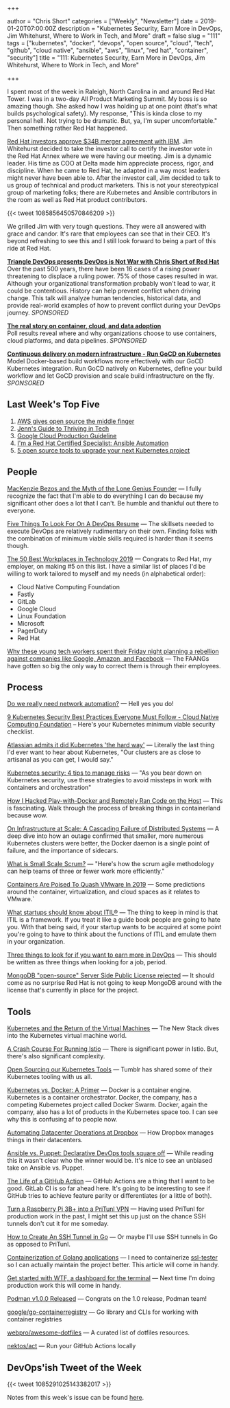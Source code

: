 +++

author = "Chris Short"
categories = ["Weekly", "Newsletter"]
date = 2019-01-20T07:00:00Z
description = "Kubernetes Security, Earn More in DevOps, Jim Whitehurst, Where to Work in Tech, and More"
draft = false
slug = "111"
tags = ["kubernetes", "docker", "devops", "open source", "cloud", "tech", "github", "cloud native", "ansible", "aws", "linux", "red hat", "container", "security"]
title = "111: Kubernetes Security, Earn More in DevOps, Jim Whitehurst, Where to Work in Tech, and More"

+++

I spent most of the week in Raleigh, North Carolina in and around Red Hat Tower. I was in a two-day All Product Marketing Summit. My boss is so amazing though. She asked how I was holding up at one point (that's what builds psychological safety). My response, "This is kinda close to my personal hell. Not trying to be dramatic. But, ya, I'm super uncomfortable." Then something rather Red Hat happened.

[Red Hat investors approve $34B merger agreement with IBM](https://www.newsobserver.com/news/business/article224619300.html). Jim Whitehurst decided to take the investor call to certify the investor vote in the Red Hat Annex where we were having our meeting. Jim is a dynamic leader. His time as COO at Delta made him appreciate process, rigor, and discipline. When he came to Red Hat, he adapted in a way most leaders might never have been able to. After the investor call, Jim decided to talk to us group of technical and product marketers. This is not your stereotypical group of marketing folks; there are Kubernetes and Ansible contributors in the room as well as Red Hat product contributors.

{{< tweet 1085856450570846209 >}}

We grilled Jim with very tough questions. They were all answered with grace and candor. It's rare that employees can see that in their CEO. It's beyond refreshing to see this and I still look forward to being a part of this ride at Red Hat.

[**Triangle DevOps presents DevOps is Not War with Chris Short of Red Hat**](https://www.meetup.com/triangle-devops/events/257189603/)  
Over the past 500 years, there have been 16 cases of a rising power threatening to displace a ruling power. 75% of those cases resulted in war. Although your organizational transformation probably won't lead to war, it could be contentious. History can help prevent conflict when driving change. This talk will analyze human tendencies, historical data, and provide real-world examples of how to prevent conflict during your DevOps journey. *SPONSORED*

[**The real story on container, cloud, and data adoption**](https://www.oreilly.com/pub/cpc/175842)  
Poll results reveal where and why organizations choose to use containers, cloud platforms, and data pipelines. *SPONSORED*

[**Continuous delivery on modern infrastructure - Run GoCD on Kubernetes**](https://www.gocd.org/kubernetes)  
Model Docker-based build workflows more effectively with our GoCD Kubernetes integration. Run GoCD natively on Kubernetes, define your build workflow and let GoCD provision and scale build infrastructure on the fly. *SPONSORED*


## Last Week's Top Five

1. [AWS gives open source the middle finger](https://techcrunch.com/2019/01/09/aws-gives-open-source-the-middle-finger/)
2. [Jenn's Guide to Thriving in Tech](https://dev.to/geekgalgroks/jenns-guide-to-thriving-in-tech-4k91)
3. [Google Cloud Production Guideline](https://medium.com/google-cloud/production-guideline-9d5d10c8f1e)
4. [I'm a Red Hat Certified Specialist: Ansible Automation](https://chrisshort.net/im-a-red-hat-certified-specialist-ansible-automation/)
5. [5 open source tools to upgrade your next Kubernetes project](https://jaxenter.com/5-kubernetes-open-source-tools-154333.html)

## People

[MacKenzie Bezos and the Myth of the Lone Genius Founder](https://www.wired.com/story/mackenzie-bezos-amazon-lone-genius-myth/) — I fully recognize the fact that I'm able to do everything I can do because my significant other does a lot that I can't. Be humble and thankful out there to everyone.

[Five Things To Look For On A DevOps Resume](https://www.forbes.com/sites/forbestechcouncil/2019/01/15/five-things-to-look-for-on-a-devops-resume/#187255ec2cb1) — The skillsets needed to execute DevOps are relatively rudimentary on their own. Finding folks with the combination of minimum viable skills required is harder than it seems though.

[The 50 Best Workplaces in Technology 2019](http://fortune.com/2019/01/17/50-best-workplaces-in-technology/) — Congrats to Red Hat, my employer, on making #5 on this list. I have a similar list of places I'd be willing to work tailored to myself and my needs (in alphabetical order):

* Cloud Native Computing Foundation
* Fastly
* GitLab
* Google Cloud
* Linux Foundation
* Microsoft
* PagerDuty
* Red Hat

[Why these young tech workers spent their Friday night planning a rebellion against companies like Google, Amazon, and Facebook](https://www.recode.net/2019/1/18/18185842/tech-workers-friday-night-google-amazon-facebook) — The FAANGs have gotten so big the only way to correct them is through their employees.

## Process

[Do we really need network automation?](https://mirceaulinic.net/2019-01-09-do-we-need-network-automation/) — Hell yes you do!

[9 Kubernetes Security Best Practices Everyone Must Follow - Cloud Native Computing Foundation](https://www.cncf.io/blog/2019/01/14/9-kubernetes-security-best-practices-everyone-must-follow/) – Here's your Kubernetes minimum viable security checklist.

[Atlassian admits it did Kubernetes 'the hard way'](https://www.itnews.com.au/news/atlassian-admits-it-did-kubernetes-the-hard-way-517984) — Literally the last thing I'd ever want to hear about Kubernetes, "Our clusters are as close to artisanal as you can get, I would say."

[Kubernetes security: 4 tips to manage risks](https://enterprisersproject.com/article/2019/1/kubernetes-security-4-tips-manage-risks) — "As you bear down on Kubernetes security, use these strategies to avoid missteps in work with containers and orchestration"

[How I Hacked Play-with-Docker and Remotely Ran Code on the Host](https://www.cyberark.com/threat-research-blog/how-i-hacked-play-with-docker-and-remotely-ran-code-on-the-host/) — This is fascinating. Walk through the process of breaking things in containerland because wow.

[On Infrastructure at Scale: A Cascading Failure of Distributed Systems](https://medium.com/@daniel.p.woods/on-infrastructure-at-scale-a-cascading-failure-of-distributed-systems-7cff2a3cd2df) — A deep dive into how an outage confirmed that smaller, more numerous Kubernetes clusters were better, the Docker daemon is a single point of failure, and the importance of sidecars.

[What is Small Scale Scrum?](https://opensource.com/article/19/1/what-small-scale-scrum) — "Here's how the scrum agile methodology can help teams of three or fewer work more efficiently."

[Containers Are Poised To Quash VMware In 2019](https://www.forbes.com/sites/paulteich/2018/12/19/containers-are-poised-to-quash-vmware-in-2019/#1fa1a8c03cf8) — Some predictions around the container, virtualization, and cloud spaces as it relates to VMware.`

[What startups should know about ITIL®](https://medium.com/@kaimarkaru/what-startups-should-know-about-itil-137195ba5694) — The thing to keep in mind is that ITIL is a framework. If you treat it like a guide book people are going to hate you. With that being said, if your startup wants to be acquired at some point you're going to have to think about the functions of ITIL and emulate them in your organization.

[Three things to look for if you want to earn more in DevOps](https://puppet.com/blog/three-things-look-if-you-want-earn-more-devops) — This should be written as three things when looking for a job, period.

[MongoDB "open-source" Server Side Public License rejected](https://www.zdnet.com/article/mongodb-open-source-server-side-public-license-rejected/) — It should come as no surprise Red Hat is not going to keep MongoDB around with the license that's currently in place for the project.

## Tools

[Kubernetes and the Return of the Virtual Machines](https://thenewstack.io/kubernetes-and-the-return-of-the-virtual-machines/) — The New Stack dives into the Kubernetes virtual machine world.

[A Crash Course For Running Istio](https://medium.com/namely-labs/a-crash-course-for-running-istio-1c6125930715) — There is significant power in Istio. But, there's also significant complexity.

[Open Sourcing our Kubernetes Tools](https://engineering.tumblr.com/post/182013497734/open-sourcing-our-kubernetes-tools) — Tumblr has shared some of their Kubernetes tooling with us all.

[Kubernetes vs. Docker: A Primer](https://containerjournal.com/2019/01/14/kubernetes-vs-docker-a-primer/) — Docker is a container engine. Kubernetes is a container orchestrator. Docker, the company, has a competing Kubernetes project called Docker Swarm. Docker, again the company, also has a lot of products in the Kubernetes space too. I can see why this is confusing af to people now.

[Automating Datacenter Operations at Dropbox](https://blogs.dropbox.com/tech/2019/01/automating-datacenter-operations-at-dropbox/) — How Dropbox manages things in their datacenters. 

[Ansible vs. Puppet: Declarative DevOps tools square off](https://searchsoftwarequality.techtarget.com/tip/Ansible-vs-Puppet-Declarative-DevOps-tools-square-off) — While reading this it wasn't clear who the winner would be. It's nice to see an unbiased take on Ansible vs. Puppet.

[The Life of a GitHub Action](https://blog.jessfraz.com/post/the-life-of-a-github-action/) — GitHub Actions are a thing that I want to be good. GitLab CI is so far ahead here. It's going to be interesting to see if GitHub tries to achieve feature parity or differentiates (or a little of both).

[Turn a Raspberry Pi 3B+ into a PriTunl VPN](https://opensource.com/article/19/1/pritunl-vpn-raspberry-pi) — Having used PriTunl for production work in the past, I might set this up just on the chance SSH tunnels don't cut it for me someday.

[How to Create An SSH Tunnel in Go](http://elliot.land/post/how-to-create-an-ssh-tunnel-in-go) — Or maybe I'll use SSH tunnels in Go as opposed to PriTunl.

[Containerization of Golang applications](https://elsesiy.com/blog/containerization-of-golang-applications) — I need to containerize [ssl-tester](https://github.com/chris-short/ssl-tester) so I can actually maintain the project better. This article will come in handy.

[Get started with WTF, a dashboard for the terminal](https://opensource.com/article/19/1/wtf-information-dashboard) — Next time I'm doing production work this will come in handy.

[Podman v1.0.0 Released](https://podman.io/releases/2019/01/16/podman-release-v1.0.0.html) — Congrats on the 1.0 release, Podman team!

[google/go-containerregistry](https://github.com/google/go-containerregistry) —  Go library and CLIs for working with container registries

[webpro/awesome-dotfiles](https://github.com/webpro/awesome-dotfiles) — A curated list of dotfiles resources.

[nektos/act](https://github.com/nektos/act) — Run your GitHub Actions locally

## DevOps'ish Tweet of the Week

{{< tweet 1085291025143382017 >}}

Notes from this week's issue can be found [here](./notes/).
